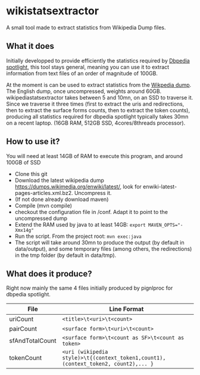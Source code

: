 # wikistatsextractor
A small tool made to extract statistics from Wikipedia Dump files.

## What it does

Initially developped to provide efficiently the statistics required by [Dbpedia spotlight](https://github.com/dbpedia-spotlight/dbpedia-spotlight/wiki), this tool stays general, meaning you can use it to extract information from text files of an order of magnitude of 100GB.

At the moment is can be used to extract statistics from the [Wikpedia dump](https://dumps.wikimedia.org/enwiki/latest/). The English dump, once uncompressed, weights around 60GB. wikipediastatsextractor takes between 5 and 10mn, on an SSD to traverse it. Since we traverse it three times (first to extract the uris and redirections, then to extract the surface forms counts, then to extract the token counts), producing all statistics required for dbpedia spotlight typically takes 30mn on a recent laptop. (16GB RAM, 512GB SSD, 4cores/8threads processor). 

## How to use it?

You will need at least 14GB of RAM to execute this program, and around 100GB of SSD
- Clone this git
- Download the latest wikipedia dump https://dumps.wikimedia.org/enwiki/latest/, look for enwiki-latest-pages-articles.xml.bz2. Uncompress it.
- (If not done already download maven)
- Compile (mvn compile)
- checkout the configuration file in /conf. Adapt it to point to the uncompressed dump
- Extend the RAM used by java to at least 14GB: ```export MAVEN_OPTS="-Xmx14g"```
- Run the script. From the project root: ```mvn exec:java```
- The script will take around 30mn to produce the output (by default in data/output), and some temporary files (among others, the redirections) in the tmp folder (by default in data/tmp).


## What does it produce?
Right now mainly the same 4 files initially produced by pignlproc for dbpedia spotlight.

File  | Line Format
------------- | -------------
uriCount  | ```<title>\t<uri>\t<count>```
pairCount  | ```<surface form>\t<uri>\t<count>```
sfAndTotalCount  | ```<surface form>\t<count as SF>\t<count as token>```
tokenCount  | ```<uri (wikipedia style)>\t{(context_token1,count1),(context_token2, count2),... }```
